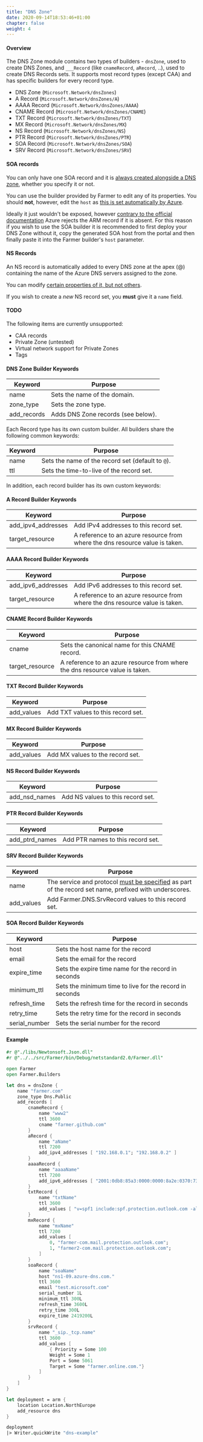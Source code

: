 ```yaml
---
title: "DNS Zone"
date: 2020-09-14T18:53:46+01:00
chapter: false
weight: 4
---
```


#### Overview
The DNS Zone module contains two types of builders - `dnsZone`, used to create DNS Zones, and `___Record` (like `cnameRecord`, `aRecord`, ..), used to create DNS Records sets.
It supports most record types (except CAA) and has specific builders for every record type.

* DNS Zone (`Microsoft.Network/dnsZones`)
* A Record (`Microsoft.Network/dnsZones/A`)
* AAAA Record (`Microsoft.Network/dnsZones/AAAA`)
* CNAME Record (`Microsoft.Network/dnsZones/CNAME`)
* TXT Record (`Microsoft.Network/dnsZones/TXT`)
* MX Record (`Microsoft.Network/dnsZones/MX`)
* NS Record (`Microsoft.Network/dnsZones/NS`)
* PTR Record (`Microsoft.Network/dnsZones/PTR`)
* SOA Record (`Microsoft.Network/dnsZones/SOA`)
* SRV Record (`Microsoft.Network/dnsZones/SRV`)

#### SOA records
You can only have one SOA record and it is [always created alongside a DNS zone](https://docs.microsoft.com/en-us/azure/dns/dns-zones-records#soa-records), whether you specify it or not.

You can use the builder provided by Farmer to edit any of its properties. You should **not**, however, edit the `host` as [this is set automatically by Azure](https://docs.microsoft.com/en-us/azure/dns/dns-operations-recordsets-portal#modify-soa-records).

Ideally it just wouldn't be exposed, however [contrary to the official documentation](https://docs.microsoft.com/en-us/azure/templates/microsoft.network/dnszones/soa?tabs=json#soarecord-object) Azure rejects the ARM record if it is absent. For this reason if you wish to use the SOA builder it is recommended to first deploy your DNS Zone without it, copy the generated SOA host from the portal and then finally paste it into the Farmer builder's `host` parameter.

#### NS Records
An NS record is automatically added to every DNS zone at the apex (@) containing the name of the Azure DNS servers assigned to the zone.

You can modify [certain properties of it, but not others](https://docs.microsoft.com/en-us/azure/dns/dns-zones-records#ns-records).

If you wish to create a *new* NS record set, you **must** give it a `name` field.

#### TODO
The following items are currently unsupported:
- CAA records
- Private Zone (untested)
- Virtual network support for Private Zones
- Tags

#### DNS Zone Builder Keywords
| Keyword | Purpose |
|-|-|
| name | Sets the name of the domain. |
| zone_type | Sets the zone type. |
| add_records | Adds DNS Zone records (see below). |

Each Record type has its own custom builder. All builders share the following common keywords:

| Keyword | Purpose |
|-|-|
| name | Sets the name of the record set (default to `@`). |
| ttl | Sets the time-to-live of the record set. |

In addition, each record builder has its own custom keywords:

#### A Record Builder Keywords

| Keyword | Purpose |
|-|-|
| add_ipv4_addresses | Add IPv4 addresses to this record set. |
| target_resource | A reference to an azure resource from where the dns resource value is taken. |

#### AAAA Record Builder Keywords

| Keyword | Purpose |
|-|-|
| add_ipv6_addresses | Add IPv6 addresses to this record set. |
| target_resource | A reference to an azure resource from where the dns resource value is taken. |

#### CNAME Record Builder Keywords

| Keyword | Purpose |
|-|-|
| cname | Sets the canonical name for this CNAME record. |
| target_resource | A reference to an azure resource from where the dns resource value is taken. |

#### TXT Record Builder Keywords

| Keyword | Purpose |
|-|-|
| add_values | Add TXT values to this record set. |

#### MX Record Builder Keywords

| Keyword | Purpose |
|-|-|
| add_values | Add MX values to the record set. |

#### NS Record Builder Keywords

| Keyword | Purpose |
|-|-|
| add_nsd_names | Add NS values to this record set. |

#### PTR Record Builder Keywords

| Keyword | Purpose |
|-|-|
| add_ptrd_names | Add PTR names to this record set. |

#### SRV Record Builder Keywords

| Keyword | Purpose |
|-|-|
| name | The service and protocol [must be specified](https://docs.microsoft.com/en-us/azure/dns/dns-zones-records#srv-records) as part of the record set name, prefixed with underscores. |
| add_values | Add Farmer.DNS.SrvRecord values to this record set. |

#### SOA Record Builder Keywords

| Keyword | Purpose |
|-|-|
| host | Sets the host name for the record |
| email | Sets the email for the record |
| expire_time | Sets the expire time name for the record in seconds |
| minimum_ttl | Sets the minimum time to live for the record in seconds |
| refresh_time | Sets the refresh time for the record in seconds |
| retry_time | Sets the retry time for the record in seconds |
| serial_number | Sets the serial number for the record |

#### Example
```fsharp
#r @"./libs/Newtonsoft.Json.dll"
#r @"../../src/Farmer/bin/Debug/netstandard2.0/Farmer.dll"

open Farmer
open Farmer.Builders

let dns = dnsZone {
    name "farmer.com"
    zone_type Dns.Public
    add_records [
        cnameRecord {
            name "www2"
            ttl 3600
            cname "farmer.github.com"
        }
        aRecord {
            name "aName"
            ttl 7200
            add_ipv4_addresses [ "192.168.0.1"; "192.168.0.2" ]
        }
        aaaaRecord {
            name "aaaaName"
            ttl 7200
            add_ipv6_addresses [ "2001:0db8:85a3:0000:0000:8a2e:0370:7334" ]
        }
        txtRecord {
            name "txtName"
            ttl 3600
            add_values [ "v=spf1 include:spf.protection.outlook.com -all" ]
        }
        mxRecord {
            name "mxName"
            ttl 7200
            add_values [
                0, "farmer-com.mail.protection.outlook.com";
                1, "farmer2-com.mail.protection.outlook.com";
            ]
        }
        soaRecord {
            name "soaName"
            host "ns1-09.azure-dns.com."
            ttl 3600
            email "test.microsoft.com"
            serial_number 1L
            minimum_ttl 300L
            refresh_time 3600L
            retry_time 300L
            expire_time 2419200L
        }
        srvRecord {
            name "_sip._tcp.name"
            ttl 3600
            add_values [
                { Priority = Some 100
                Weight = Some 1
                Port = Some 5061
                Target = Some "farmer.online.com."}
            ]
        }
    ]
}

let deployment = arm {
    location Location.NorthEurope
    add_resource dns
}

deployment
|> Writer.quickWrite "dns-example"
```